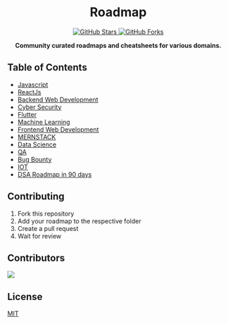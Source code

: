 <h1 align="center">
    Roadmap
</h1>

<p align="center">
  <a href="https://github.com/askbuddie/roadmap/stargazers" target="_blank">
  <img alt="GitHub Stars" src="https://img.shields.io/github/stars/askbuddie/roadmap?style=for-the-badge" />
  </a>
  <a href="https://github.com/askbuddie/roadmap/network/members" target="_blank">
  <img alt="GitHub Forks" src="https://img.shields.io/github/forks/askbuddie/roadmap?style=for-the-badge" />
  </a>
  <br/>
  
<p align="center"><b>Community curated roadmaps and cheatsheets for various domains.</b></p>
</p>

## Table of Contents

- [Javascript](/Web%20Development/Javascript/Readme.md)
- [ReactJs](/Web%20Development/Frontend%20Web%20Development/ReactJs/Readme.md)
- [Backend Web Development](/Backend%20Web%20Development/Readme.md)
- [Cyber Security](/Cyber%20Security/Readme.md)
- [Flutter](/App%20Development/Flutter/Readme.md)
- [Machine Learning](/Machine%20Learning/Readme.md)
- [Frontend Web Development](/Web%20Development/Frontend%20Web%20Development/)
- [MERNSTACK](/Web%20Development/Tech%20Stacks/MERNSTACK/Readme.md)
- [Data Science](/Data%20Science/README.md)
- [QA](/QA/README.md)
- [Bug Bounty](/Bug%20Bounty/Readme.md)
- [IOT](/IOT/Readme.md)
- [DSA Roadmap in 90 days](/DSA-RoadMap-90-Days/README.md)


## Contributing

1. Fork this repository
2. Add your roadmap to the respective folder
3. Create a pull request
4. Wait for review

## Contributors

<a href="https://github.com/askbuddie/roadmap/graphs/contributors">
  <img src="https://contrib.rocks/image?repo=askbuddie/roadmap" />
</a>

## License

[MIT](/LICENSE)
